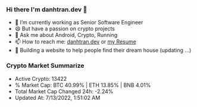 ### Hi there I'm danhtran.dev 👋

- 🔭 I’m currently working as Senior Software Engineer
- 😄 But have a passion on crypto projects
- 💬 Ask me about Android, Crypto, Running 
- 📫 How to reach me: <a href="https://danhtran.dev" target="_blank">danhtran.dev</a> or <a href="Developer-Resume.pdf" target="_blank">my Resume</a>
- 🌱 Building a website to help people find their dream house (updating ...)

### Crypto Market Summarize
- Active Crypto: 13422
- % Market Cap: BTC 40.99% | ETH 13.85% | BNB 4.01%
- Total Market Cap Changed 24h: -2.24%
- Updated At: 7/13/2022, 1:51:02 AM
